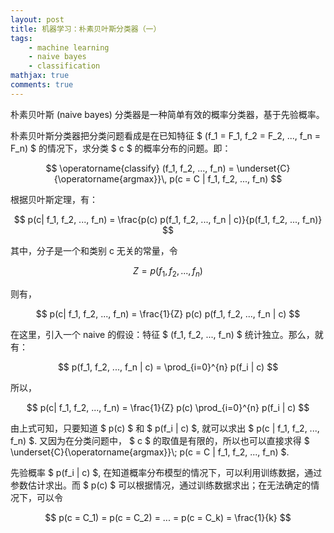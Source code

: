 ```yaml
---
layout: post
title: 机器学习：朴素贝叶斯分类器（一）
tags:
    - machine learning
    - naive bayes
    - classification
mathjax: true
comments: true
---
```


朴素贝叶斯 (naive bayes) 分类器是一种简单有效的概率分类器，基于先验概率。

朴素贝叶斯分类器把分类问题看成是在已知特征 $ (f_1 = F_1, f_2 = F_2, ..., f_n = F_n) $ 的情况下，求分类 $ c $ 的概率分布的问题。即：

$$
\operatorname{classify} (f_1, f_2, ..., f_n) = \underset{C}{\operatorname{argmax}}\, p(c = C | f_1, f_2, ..., f_n)
$$

根据贝叶斯定理，有：

$$
p(c| f_1, f_2, ..., f_n) = \frac{p(c) p(f_1, f_2, ..., f_n | c)}{p(f_1, f_2, ..., f_n)} 
$$

其中，分子是一个和类别 c 无关的常量，令

$$
Z = p(f_1, f_2, ..., f_n)
$$

则有，

$$
p(c| f_1, f_2, ..., f_n) = \frac{1}{Z} p(c) p(f_1, f_2, ..., f_n | c) 
$$

在这里，引入一个 naive 的假设：特征 $ (f_1, f_2, ..., f_n) $ 统计独立。那么，就有：

$$
p(f_1, f_2, ..., f_n | c) = \prod_{i=0}^{n} p(f_i | c)
$$

所以，

$$
p(c| f_1, f_2, ..., f_n) = \frac{1}{Z} p(c) \prod_{i=0}^{n} p(f_i | c)
$$

<p>
由上式可知，只要知道 $ p(c) $ 和 $ p(f_i | c) $, 就可以求出 $ p(c | f_1, f_2, ..., f_n) $. 又因为在分类问题中， $ c $ 的取值是有限的，所以也可以直接求得 $ \underset{C}{\operatorname{argmax}}\; p(c = C | f_1, f_2, ..., f_n) $.
</p>

<p>
先验概率 $ p(f_i | c) $, 在知道概率分布模型的情况下，可以利用训练数据，通过参数估计求出。而 $ p(c) $ 可以根据情况，通过训练数据求出；在无法确定的情况下，可以令
</p>

$$
p(c = C_1) = p(c = C_2) = ... = p(c = C_k) = \frac{1}{k}
$$
